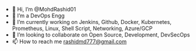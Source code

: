 - 👋 Hi, I’m @MohdRashid01
- 👀 I’m a DevOps Engg
- 🌱 I’m currently working on Jenkins, Github, Docker, Kubernetes, Prometheus, Linux, Shell Script, Networking, Azure/GCP
- 💞️ I’m looking to collaborate on Open Source, Development, DevSecOps
- 📫 How to reach me rashidmd777@gmail.com

<!---
MohdRashid01/MohdRashid01 is a ✨ special ✨ repository because its `README.md` (this file) appears on your GitHub profile.
You can click the Preview link to take a look at your changes.
--->
